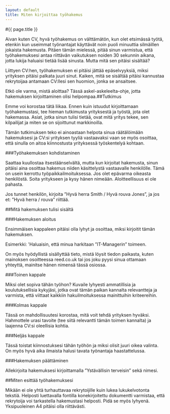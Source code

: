 ```yaml
---
layout: default
title: Miten kirjoittaa työhakemus‎
---
```


#{{ page.title }}

Aivan kuten CV, hyvä työhakemus on välttämätön, kun olet etsimässä työtä, etenkin kun useimmat työnantajat käyttävät noin puoli minuuttia silmäillen jokaista hakemusta. Pitäen tämän mielessä, pitää sinun varmistua, että työhakemuksesi antaa riittävän vaikutuksen noiden 30 sekunnin aikana, jotta lukija haluaisi tietää lisää sinusta. Mutta mitä sen pitäisi sisältää?

Liittyen CV:hen, työhakemuksen ei pitäisi jättää epäselvyyksiä, miksi yrityksen pitäisi palkata juuri sinut. Kaiken, mitä se sisältää pitäisi kannustaa rekrytoijaa antamaan CV:llesi sen huomion, jonka se ansaitsee.

Etkö ole varma, mistä aloittaa? Tässä askel-askeleelta-ohje, jotta hakemuksen kirjoittaminen olisi helpompaa.##Tutkimus

 Emme voi korostaa tätä liikaa. Ennen kuin istuudut kirjoittamaan työhakemustasi, tee hieman tutkimusta yrityksestä ja työstä, jota olet hakemassa. Asiat, jotka sinun tulisi tietää, ovat mitä yritys tekee, sen kilpailijat ja miten se on sijoittunut markkinoilla.

Tämän tutkimuksen teko ei ainoastaan helpota sinua räätälöimään hakemuksesi ja CV:si yrityksen tyyliä vastaavaksi vaan se myös osoittaa, että sinulla on aitoa kiinnostusta yrityksessä työskentelyä kohtaan.

###Työhakemuksen kohdistaminen

Saattaa kuullostaa itsestäänselvältä, mutta kun kirjoitat hakemusta, sinun pitäisi aina osoittaa hakemus niiden käsittelystä vastaavalle henkilölle. Tämä on usein kerrottu työpaikkailmoituksessa. Jos olet epävarma oikeasta henkilöstä. Soita yritykseen ja kysy hänen nimeään. Aloitteellisuus ei ole pahasta.

Jos tunnet henkilön, kirjoita ”Hyvä herra Smith / Hyvä rouva Jones”, ja jos et: ”Hyvä herra / rouva” riittää.

##Mitä hakemuksen tulisi sisältä

###Hakemuksen aloitus

 Ensimmäisen kappaleen pitäisi olla lyhyt ja osoittaa, miksi kirjoitit tämän hakemuksen.

Esimerkki:
'Haluaisin, että minua harkitaan ”IT-Managerin” toimeen.

On myös hyödyllistä sisällyttää tieto, mistä löysit tiedon paikasta, kuten mainoksen osoitteessa reed.co.uk tai jos joku pyysi sinua ottamaan yhteyttä, mainitse hänen nimensä tässä osiossa.

###Toinen kappale

Miksi olet sopiva tähän työhon? Kuvaile lyhyesti ammatillisia ja koulutuksellisia kykyjäsi, jotka ovat tämän paikan kannalta relevantteja ja varmista, että viittaat kaikkiin hakuilmoituksessa mainittuihin kriteereihin.

###Kolmas kappale

Tässä on mahdollisuutesi korostaa, mitä voit tehdä yrityksen hyväksi. Hahmottele urasi tavoite (tee siitä relevantti tämän toimen kannalta) ja laajenna CV:si oleellisia kohtia.

###Neljäs kappale

Tässä toistat kiinnostuksesi tähän työhön ja miksi olisit juuri oikea valinta. On myös hyvä aika ilmaista halusi tavata työnantaja haastattelussa.

###Hakemuksen päättäminen

Allekirjoita hakemuksesi kirjoittamalla ”Ystävällisin terveisin” sekä nimesi.

##Miten esittää työhakemuksesi

Mikään ei ole yhtä turhauttavaa rekrytoijille kuin lukea lukukelvotonta tekstiä. Helposti luettavalla fontilla konekirjoitettu dokumentti varmistaa, että rekrytoija voi tarkastella hakemustasi helposti. Pidä se myös lyhyenä. Yksipuoleinen A4 pitäisi olla riittävästi.

